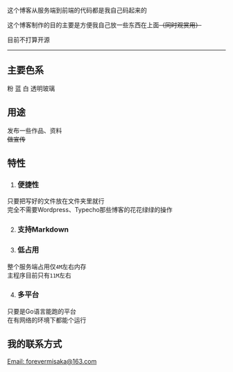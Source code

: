 这个博客从服务端到前端的代码都是我自己码起来的  

这个博客制作的目的主要是方便我自己放一些东西在上面<s>（同时观赏用）</s>

目前不打算开源

------

## 主要色系
粉 蓝 白 透明玻璃

## 用途
发布一些作品、资料  
<s>做宣传</s>

## 特性
1. ### 便捷性
只要把写好的文件放在文件夹里就行  
完全不需要Wordpress、Typecho那些博客的花花绿绿的操作

2. ### 支持Markdown

3. ### 低占用
整个服务端占用仅`4M`左右内存  
主程序目前只有`11M`左右

4. ### 多平台
只要是Go语言能跑的平台  
在有网络的环境下都能个运行

## 我的联系方式
[Email: forevermisaka@163.com](email://forevermisaka@163.com)
